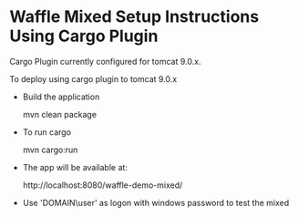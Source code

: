 Waffle Mixed Setup Instructions Using Cargo Plugin
==================================================

Cargo Plugin currently configured for tomcat 9.0.x.

To deploy using cargo plugin to tomcat 9.0.x

- Build the application

    mvn clean package

- To run cargo

    mvn cargo:run

- The app will be available at:

    http://localhost:8080/waffle-demo-mixed/

- Use 'DOMAIN\\user' as logon with windows password to test the mixed

